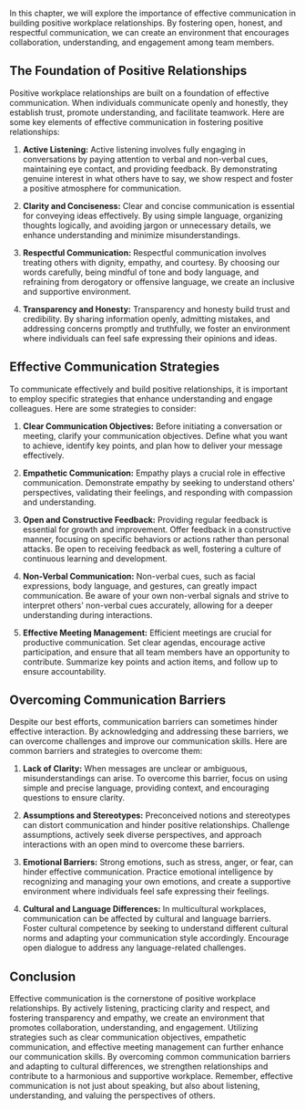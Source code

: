 
In this chapter, we will explore the importance of effective communication in building positive workplace relationships. By fostering open, honest, and respectful communication, we can create an environment that encourages collaboration, understanding, and engagement among team members.

## The Foundation of Positive Relationships

Positive workplace relationships are built on a foundation of effective communication. When individuals communicate openly and honestly, they establish trust, promote understanding, and facilitate teamwork. Here are some key elements of effective communication in fostering positive relationships:

1. **Active Listening:** Active listening involves fully engaging in conversations by paying attention to verbal and non-verbal cues, maintaining eye contact, and providing feedback. By demonstrating genuine interest in what others have to say, we show respect and foster a positive atmosphere for communication.
    
2. **Clarity and Conciseness:** Clear and concise communication is essential for conveying ideas effectively. By using simple language, organizing thoughts logically, and avoiding jargon or unnecessary details, we enhance understanding and minimize misunderstandings.
    
3. **Respectful Communication:** Respectful communication involves treating others with dignity, empathy, and courtesy. By choosing our words carefully, being mindful of tone and body language, and refraining from derogatory or offensive language, we create an inclusive and supportive environment.
    
4. **Transparency and Honesty:** Transparency and honesty build trust and credibility. By sharing information openly, admitting mistakes, and addressing concerns promptly and truthfully, we foster an environment where individuals can feel safe expressing their opinions and ideas.
    

## Effective Communication Strategies

To communicate effectively and build positive relationships, it is important to employ specific strategies that enhance understanding and engage colleagues. Here are some strategies to consider:

1. **Clear Communication Objectives:** Before initiating a conversation or meeting, clarify your communication objectives. Define what you want to achieve, identify key points, and plan how to deliver your message effectively.
    
2. **Empathetic Communication:** Empathy plays a crucial role in effective communication. Demonstrate empathy by seeking to understand others' perspectives, validating their feelings, and responding with compassion and understanding.
    
3. **Open and Constructive Feedback:** Providing regular feedback is essential for growth and improvement. Offer feedback in a constructive manner, focusing on specific behaviors or actions rather than personal attacks. Be open to receiving feedback as well, fostering a culture of continuous learning and development.
    
4. **Non-Verbal Communication:** Non-verbal cues, such as facial expressions, body language, and gestures, can greatly impact communication. Be aware of your own non-verbal signals and strive to interpret others' non-verbal cues accurately, allowing for a deeper understanding during interactions.
    
5. **Effective Meeting Management:** Efficient meetings are crucial for productive communication. Set clear agendas, encourage active participation, and ensure that all team members have an opportunity to contribute. Summarize key points and action items, and follow up to ensure accountability.
    

## Overcoming Communication Barriers

Despite our best efforts, communication barriers can sometimes hinder effective interaction. By acknowledging and addressing these barriers, we can overcome challenges and improve our communication skills. Here are common barriers and strategies to overcome them:

1. **Lack of Clarity:** When messages are unclear or ambiguous, misunderstandings can arise. To overcome this barrier, focus on using simple and precise language, providing context, and encouraging questions to ensure clarity.
    
2. **Assumptions and Stereotypes:** Preconceived notions and stereotypes can distort communication and hinder positive relationships. Challenge assumptions, actively seek diverse perspectives, and approach interactions with an open mind to overcome these barriers.
    
3. **Emotional Barriers:** Strong emotions, such as stress, anger, or fear, can hinder effective communication. Practice emotional intelligence by recognizing and managing your own emotions, and create a supportive environment where individuals feel safe expressing their feelings.
    
4. **Cultural and Language Differences:** In multicultural workplaces, communication can be affected by cultural and language barriers. Foster cultural competence by seeking to understand different cultural norms and adapting your communication style accordingly. Encourage open dialogue to address any language-related challenges.
    

## Conclusion

Effective communication is the cornerstone of positive workplace relationships. By actively listening, practicing clarity and respect, and fostering transparency and empathy, we create an environment that promotes collaboration, understanding, and engagement. Utilizing strategies such as clear communication objectives, empathetic communication, and effective meeting management can further enhance our communication skills. By overcoming common communication barriers and adapting to cultural differences, we strengthen relationships and contribute to a harmonious and supportive workplace. Remember, effective communication is not just about speaking, but also about listening, understanding, and valuing the perspectives of others.

